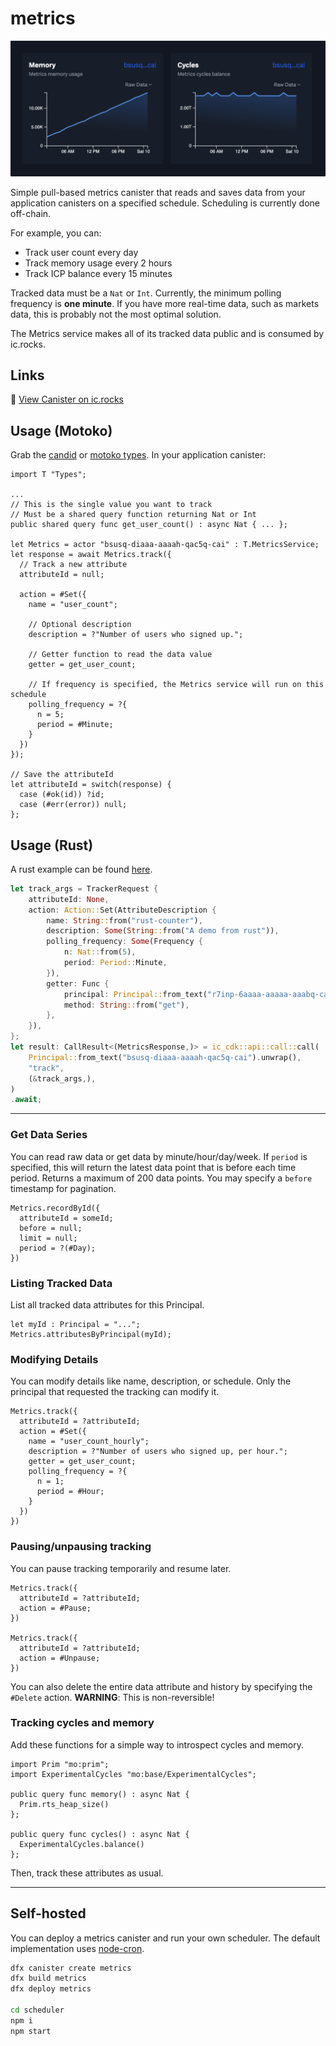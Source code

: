 # metrics

![](./img/charts.png)

Simple pull-based metrics canister that reads and saves data from your application canisters on a specified schedule. Scheduling is currently done off-chain.

For example, you can:

- Track user count every day
- Track memory usage every 2 hours
- Track ICP balance every 15 minutes

Tracked data must be a `Nat` or `Int`. Currently, the minimum polling frequency is **one minute**. If you have more real-time data, such as markets data, this is probably not the most optimal solution.

The Metrics service makes all of its tracked data public and is consumed by ic.rocks.

## Links

🔗 [View Canister on ic.rocks](https://ic.rocks/principal/bsusq-diaaa-aaaah-qac5q-cai)

## Usage (Motoko)

Grab the [candid](./lib/Metrics.did) or [motoko types](./src/Types.mo). In your application canister:

```motoko
import T "Types";

...
// This is the single value you want to track
// Must be a shared query function returning Nat or Int
public shared query func get_user_count() : async Nat { ... };

let Metrics = actor "bsusq-diaaa-aaaah-qac5q-cai" : T.MetricsService;
let response = await Metrics.track({
  // Track a new attribute
  attributeId = null;

  action = #Set({
    name = "user_count";

    // Optional description
    description = ?"Number of users who signed up.";

    // Getter function to read the data value
    getter = get_user_count;

    // If frequency is specified, the Metrics service will run on this schedule
    polling_frequency = ?{
      n = 5;
      period = #Minute;
    }
  })
});

// Save the attributeId
let attributeId = switch(response) {
  case (#ok(id)) ?id;
  case (#err(error)) null;
};
```

## Usage (Rust)

A rust example can be found [here](./src/demo_rust/src/lib.rs).

```rust
let track_args = TrackerRequest {
    attributeId: None,
    action: Action::Set(AttributeDescription {
        name: String::from("rust-counter"),
        description: Some(String::from("A demo from rust")),
        polling_frequency: Some(Frequency {
            n: Nat::from(5),
            period: Period::Minute,
        }),
        getter: Func {
            principal: Principal::from_text("r7inp-6aaaa-aaaaa-aaabq-cai").unwrap(),
            method: String::from("get"),
        },
    }),
};
let result: CallResult<(MetricsResponse,)> = ic_cdk::api::call::call(
    Principal::from_text("bsusq-diaaa-aaaah-qac5q-cai").unwrap(),
    "track",
    (&track_args,),
)
.await;
```

---

### Get Data Series

You can read raw data or get data by minute/hour/day/week. If `period` is specified, this will return the latest data point that is before each time period. Returns a maximum of 200 data points. You may specify a `before` timestamp for pagination.

```
Metrics.recordById({
  attributeId = someId;
  before = null;
  limit = null;
  period = ?(#Day);
})
```

### Listing Tracked Data

List all tracked data attributes for this Principal.

```
let myId : Principal = "...";
Metrics.attributesByPrincipal(myId);
```

### Modifying Details

You can modify details like name, description, or schedule. Only the principal that requested the tracking can modify it.

```
Metrics.track({
  attributeId = ?attributeId;
  action = #Set({
    name = "user_count_hourly";
    description = ?"Number of users who signed up, per hour.";
    getter = get_user_count;
    polling_frequency = ?{
      n = 1;
      period = #Hour;
    }
  })
})
```

### Pausing/unpausing tracking

You can pause tracking temporarily and resume later.

```
Metrics.track({
  attributeId = ?attributeId;
  action = #Pause;
})

Metrics.track({
  attributeId = ?attributeId;
  action = #Unpause;
})
```

You can also delete the entire data attribute and history by specifying the `#Delete` action. **WARNING**: This is non-reversible!

### Tracking cycles and memory

Add these functions for a simple way to introspect cycles and memory.

```
import Prim "mo:prim";
import ExperimentalCycles "mo:base/ExperimentalCycles";

public query func memory() : async Nat {
  Prim.rts_heap_size()
};

public query func cycles() : async Nat {
  ExperimentalCycles.balance()
};
```

Then, track these attributes as usual.

---

## Self-hosted

You can deploy a metrics canister and run your own scheduler. The default implementation uses [node-cron](https://www.npmjs.com/package/node-cron).

```sh
dfx canister create metrics
dfx build metrics
dfx deploy metrics

cd scheduler
npm i
npm start
```
